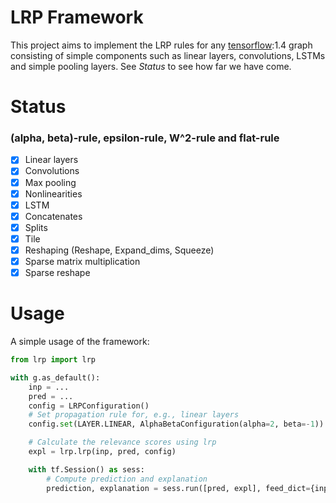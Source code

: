 # LRP Framework

This project aims to implement the LRP rules for any [tensorflow](https://www.tensorflow.org):1.4 graph consisting of simple components such as linear layers, convolutions, LSTMs and simple pooling layers. See *Status* to see how far we have come.

# Status
### (alpha, beta)-rule, epsilon-rule, W^2-rule and flat-rule
- [x] Linear layers
- [x] Convolutions
- [x] Max pooling
- [x] Nonlinearities
- [x] LSTM
- [x] Concatenates
- [x] Splits
- [x] Tile
- [x] Reshaping (Reshape, Expand_dims, Squeeze)
- [x] Sparse matrix multiplication
- [x] Sparse reshape

# Usage
A simple usage of the framework:
```python
from lrp import lrp

with g.as_default():
    inp = ...
    pred = ...
    config = LRPConfiguration()
    # Set propagation rule for, e.g., linear layers
    config.set(LAYER.LINEAR, AlphaBetaConfiguration(alpha=2, beta=-1))

    # Calculate the relevance scores using lrp
    expl = lrp.lrp(inp, pred, config)

    with tf.Session() as sess:
        # Compute prediction and explanation
        prediction, explanation = sess.run([pred, expl], feed_dict={inp: ...})
```

